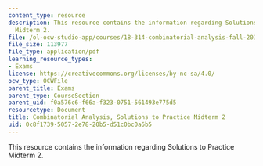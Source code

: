 ```yaml
---
content_type: resource
description: This resource contains the information regarding Solutions to Practice
  Midterm 2.
file: /ol-ocw-studio-app/courses/18-314-combinatorial-analysis-fall-2014/0c8f173950572e7820b5d51c0bc0a6b5_MIT18_314F14_pracq2sol.pdf
file_size: 113977
file_type: application/pdf
learning_resource_types:
- Exams
license: https://creativecommons.org/licenses/by-nc-sa/4.0/
ocw_type: OCWFile
parent_title: Exams
parent_type: CourseSection
parent_uid: f0a576c6-f66a-f323-0751-561493e775d5
resourcetype: Document
title: Combinatorial Analysis, Solutions to Practice Midterm 2
uid: 0c8f1739-5057-2e78-20b5-d51c0bc0a6b5
---
```

This resource contains the information regarding Solutions to Practice Midterm 2.
